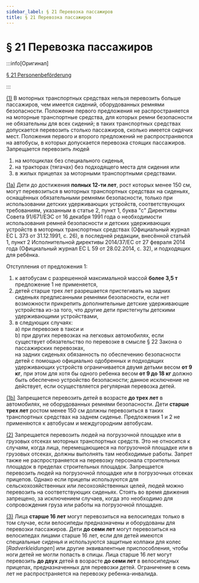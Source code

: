 ```yaml
---
sidebar_label: § 21 Перевозка пассажиров
title: § 21 Перевозка пассажиров
---
```


<VerifiedTranslationIcon />

# § 21 Перевозка пассажиров

:::info[Оригинал]

[§ 21 Personenbeförderung](https://www.gesetze-im-internet.de/stvo_2013/__21.html)

:::


<span id="1">[(1)](#1)</span> В моторных транспортных средствах нельзя перевозить больше пассажиров, чем имеется сидений,
оборудованных ремнями безопасности. Положение первого предложения не распространяется на моторные транспортные средства, для которых ремни безопасности не обязательны для всех сидений; в таких транспортных средствах допускается перевозить столько пассажиров, сколько имеется сидячих мест. Положения первого и второго предложений не распространяются на автобусы, в которых допускается перевозка стоящих пассажиров. Запрещается перевозить людей
1. на мотоциклах без специального сиденья,
2. на тракторах (тягачах) без подходящего места для сидения или
3. в жилых прицепах за моторными транспортными средствами.


<span id="1a">[(1a)](#1a)</span> Дети до достижения **полных 12-ти лет**, рост которых менее 150 см, могут перевозиться в моторных транспортных средствах на сиденьях, оснащённых обязательными ремнями безопасности, только при использовании детских удерживающих устройств, соответствующих требованиям, указанным в статье 2, пункт 1, буква "с" Директивы Совета 91/671/ЕЭС от 16 декабря 1991 года о необходимости использования ремней безопасности и детских удерживающих устройств в моторных транспортных средствах (Официальный журнал ЕС L 373 от 31.12.1991, с. 26), в последней редакции, внесённой статьёй 1, пункт 2 Исполнительной директивы 2014/37/ЕС от 27 февраля 2014 года (Официальный журнал ЕС L 59 от 28.02.2014, с. 32), и подходящих для ребёнка.  

Отступления от предложения 1:
1. к автобусам с разрешенной максимальной массой **более 3,5 т** предложение 1 не применяется,
2. детей старше трех лет разрешается пристегивать на задних сиденьях предписанными
ремнями безопасности, если нет возможности прикрепить дополнительные детские
удерживающие устройства из-за того, что другие дети пристегнуты детскими
удерживающими устройствами,
3. в следующих случаях:  
a) при перевозке в такси и  
b) при других перевозках на легковых автомобилях, если существует обязательство по
перевозке в смысле § 22 Закона о пассажирских перевозках,  
на задних сиденьях обязанность по обеспечению безопасности детей с помощью официально одобренных и подходящих удерживающих устройств ограничивается двумя детьми весом **от 9 кг**, при этом для хотя бы одного ребенка весом **от 9 до 18 кг** должно быть обеспечено устройство безопасности; данное исключение не действует, если осуществляется регулярная перевозка детей. 


<span id="1b">[(1b)](#1b)</span> Запрещается перевозить детей в возрасте **до трех лет** в автомобилях, не оборудованных ремнями
безопасности. Дети **старше трех лет** ростом менее 150 см должны перевозиться в таких транспортных
средствах на заднем сиденье. Предложения 1 и 2 не применяются к автобусам и междугородним
автобусам.


<span id="2">[(2)](#2)</span> Запрещается перевозить людей на погрузочной площадке или в грузовых отсеках моторных транспортных
средств. Это не относится к случаям, когда лица, перемещающиеся на погрузочной площадке или в
грузовых отсеках, должны выполнять там необходимые работы. Запрет также не распространяется на
перевозку персонала строительных площадок в пределах строительных площадок. Запрещается
перевозить людей на погрузочной площадке или в погрузочных отсеках прицепов. Однако если прицепы
используются для сельскохозяйственных или лесохозяйственных целей, людей можно перевозить на
соответствующих сиденьях. Стоять во время движения запрещено, за исключением случаев, когда это
необходимо для сопровождения груза или работы на погрузочной площадке.


<span id="3">[(3)](#3)</span> Лица **старше 16 лет** могут перевозиться на велосипедах только в том случае, если 
велосипеды предназначены и оборудованы для перевозки пассажиров. Дети **до семи лет** могут 
перевозиться на велосипедах лицами старше 16 лет, если для детей имеются специальные сиденья и используются 
защитные колпаки для колес [*Radverkleidungen*] или другие эквивалентные приспособления, чтобы ноги
детей не могли попасть в спицы. Лица старше 16 лет могут перевозить **до двух** детей в возрасте **до семи лет** 
в велосипедных прицепах, предназначенных для перевозки детей. Ограничение в семь лет не распространяется 
на перевозку ребенка-инвалида.
